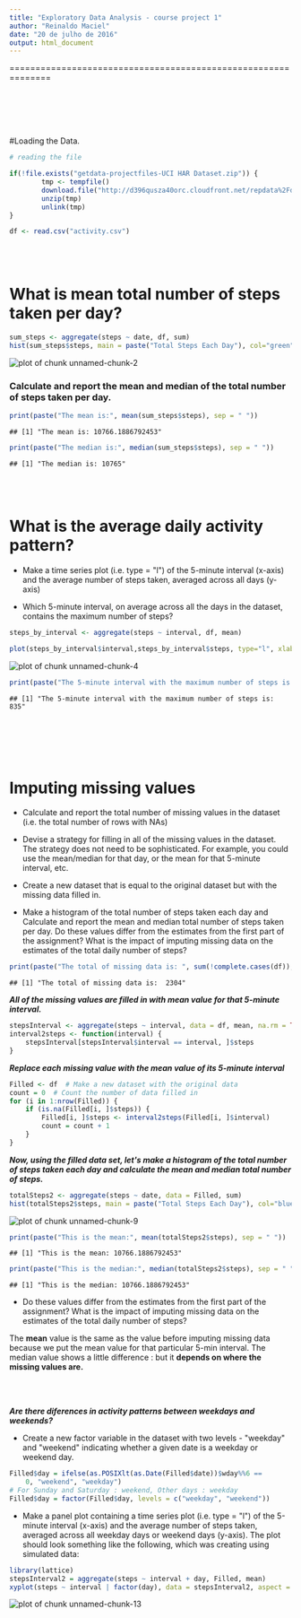 ```yaml
---
title: "Exploratory Data Analysis - course project 1"
author: "Reinaldo Maciel"
date: "20 de julho de 2016"
output: html_document
---
```


==============================================================



<BR>
<BR>
<BR>
<BR>


#Loading the Data.


```r
# reading the file

if(!file.exists("getdata-projectfiles-UCI HAR Dataset.zip")) {
        tmp <- tempfile()
        download.file("http://d396qusza40orc.cloudfront.net/repdata%2Fdata%2Factivity.zip",tmp)
        unzip(tmp)
        unlink(tmp)
}

df <- read.csv("activity.csv")
```


<BR>
<BR>

# What is mean total number of steps taken per day?


```r
sum_steps <- aggregate(steps ~ date, df, sum)
hist(sum_steps$steps, main = paste("Total Steps Each Day"), col="green", xlab="Total of Steps")
```

![plot of chunk unnamed-chunk-2](figure/unnamed-chunk-2-1.png)

### Calculate and report the mean and median of the total number of steps taken per day.


```r
print(paste("The mean is:", mean(sum_steps$steps), sep = " "))
```

```
## [1] "The mean is: 10766.1886792453"
```

```r
print(paste("The median is:", median(sum_steps$steps), sep = " "))
```

```
## [1] "The median is: 10765"
```


<BR>
<BR>

# What is the average daily activity pattern?

* Make a time series plot (i.e. type = "l") of the 5-minute interval (x-axis) and the average number of steps taken, averaged across all days (y-axis)

* Which 5-minute interval, on average across all the days in the dataset, contains the maximum number of steps?


```r
steps_by_interval <- aggregate(steps ~ interval, df, mean)

plot(steps_by_interval$interval,steps_by_interval$steps, type="l", xlab="Interval", ylab="Number of Steps",main="Average Number of Steps per Day by Interval")
```

![plot of chunk unnamed-chunk-4](figure/unnamed-chunk-4-1.png)



```r
print(paste("The 5-minute interval with the maximum number of steps is:", steps_by_interval[which.max(steps_by_interval$steps),1], sep = " "))
```

```
## [1] "The 5-minute interval with the maximum number of steps is: 835"
```

<BR>
<BR>
<BR>
<BR>


# Imputing missing values

* Calculate and report the total number of missing values in the dataset (i.e. the total number of rows with NAs)

* Devise a strategy for filling in all of the missing values in the dataset. The strategy does not need to be sophisticated. For example, you could use the mean/median for that day, or the mean for that 5-minute interval, etc.

* Create a new dataset that is equal to the original dataset but with the missing data filled in.

* Make a histogram of the total number of steps taken each day and Calculate and report the mean and median total number of steps taken per day. Do these values differ from the estimates from the first part of the assignment? What is the impact of imputing missing data on the estimates of the total daily number of steps?



```r
print(paste("The total of missing data is: ", sum(!complete.cases(df)), sep = " "))
```

```
## [1] "The total of missing data is:  2304"
```



**_All of the missing values are filled in with mean value for that 5-minute interval._**


```r
stepsInterval <- aggregate(steps ~ interval, data = df, mean, na.rm = TRUE)
interval2steps <- function(interval) {
    stepsInterval[stepsInterval$interval == interval, ]$steps
}
```

**_Replace each missing value with the mean value of its 5-minute interval_**


```r
Filled <- df  # Make a new dataset with the original data
count = 0  # Count the number of data filled in
for (i in 1:nrow(Filled)) {
    if (is.na(Filled[i, ]$steps)) {
        Filled[i, ]$steps <- interval2steps(Filled[i, ]$interval)
        count = count + 1
    }
}
```


**_Now, using the filled data set, let's make a histogram of the total number of steps taken each day and calculate the mean and median total number of steps._**

```r
totalSteps2 <- aggregate(steps ~ date, data = Filled, sum)
hist(totalSteps2$steps, main = paste("Total Steps Each Day"), col="blue", xlab="Total of Steps")
```

![plot of chunk unnamed-chunk-9](figure/unnamed-chunk-9-1.png)


```r
print(paste("This is the mean:", mean(totalSteps2$steps), sep = " "))
```

```
## [1] "This is the mean: 10766.1886792453"
```


```r
print(paste("This is the median:", median(totalSteps2$steps), sep = " "))
```

```
## [1] "This is the median: 10766.1886792453"
```

* Do these values differ from the estimates from the first part of the assignment? What is the impact of imputing missing data on the estimates of the total daily number of steps?

 The **mean** value is the same as the value before imputing missing data because we put the mean value for that particular 5-min interval. The median value shows a little difference : but it **depends on where the missing values are.**

<BR>
<BR>

**_Are there diferences in activity patterns between weekdays and weekends?_**

* Create a new factor variable in the dataset with two levels - "weekday" and "weekend" indicating whether a given date is a weekday or weekend day.


```r
Filled$day = ifelse(as.POSIXlt(as.Date(Filled$date))$wday%%6 == 
    0, "weekend", "weekday")
# For Sunday and Saturday : weekend, Other days : weekday
Filled$day = factor(Filled$day, levels = c("weekday", "weekend"))
```



* Make a panel plot containing a time series plot (i.e. type = "l") of the 5-minute interval (x-axis) and the average number of steps taken, averaged across all weekday days or weekend days (y-axis). The plot should look something like the following, which was creating using simulated data:


```r
library(lattice)
stepsInterval2 = aggregate(steps ~ interval + day, Filled, mean)
xyplot(steps ~ interval | factor(day), data = stepsInterval2, aspect = 1/2, type = "l")
```

![plot of chunk unnamed-chunk-13](figure/unnamed-chunk-13-1.png)

